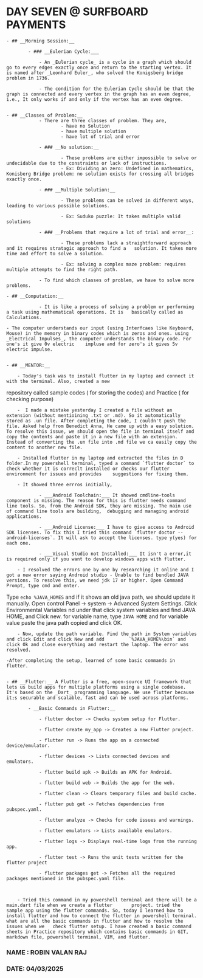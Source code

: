 # DAY SEVEN @ SURFBOARD PAYMENTS

    - ## __Morning Session:__

            - ### __Eulerian Cycle:___

                - An _Eulerian cycle_ is a cycle in a graph which should go to every edges exactly once and return to the starting vertex. It is named after _Leonhard Euler_, who solved the Konigsberg bridge problem in 1736.

                - The condition for the Eulerian Cycle should be that the graph is connected and every vertex in the graph has an even degree, i.e., It only works if and only if the vertex has an even degree.


    - ## __Classes of Problem:__
                - There are three classes of problem. They are,
                        - have no Solution
                        - have multiple solution
                        - have lot of trial and error

                - ### __No solution:__
                        
                        - These problems are either impossible to solve or undecidable due to the constraints or lack of instructions.
                        - Ex: Dividing an zero: Undefined in mathematics, Konisberg Bridge problem: no solution exists for crossing all bridges exactly once.

                - ### __Multiple Solution:__

                        - These problems can be solved in different ways, leading to various possible solutions.

                        - Ex: Suduko puzzle: It takes multiple valid solutions

                - ### __Problems that require a lot of trial and error__:

                        - These problems lack a straightforward approach and it requires stratagic approach to find a   solution. It takes more time and effort to solve a solution.

                        - Ex: solving a complex maze problem: requires multiple attempts to find the right path.

                - To find which classes of problem, we have to solve more problems.

    - ## __Computation:__

                - It is like a process of solving a problem or performing a task using mathematical operations. It is   basically called as Calculations.

    - The computer understands our input (using Interfcaes like Keyboard, Mouse) in the memory in binary codes which is zeros and ones. using _Electrical Impulses_, the computer understands the binary code. For one's it give 0v electric    impluse and for zero's it gives 5v electric impulse.


    - ## __MENTOR:__

        - Today's task was to install flutter in my laptop and connect it with the terminal. Also, created a new
repository called sample codes ( for storing the codes) and Practice ( for checking purpose) 

        -  I made a mistake yesterday I created a file without an extension (without mentioining .txt or .md). So it automatically stored as .un file. After completing the code, I couldn't push the file. Asked help from Benedict Anna, He came up with a easy solution. To resolve this issue, we should open the file in terminal itself and copy the contents and paste it in a new file with an extension. Instead of converting the .un file into .md file we ca easily copy the content to another new file.

        - Installed flutter in my laptop and extracted the files in D folder.In my powershell terminal, typed a command `flutter doctor` to check whether it is correclt installed or checks our flutter environment for issues and provides    suggestions for fixing them.

        - It showed three errros initially, 

                - ___Android Toolchain:___ It showed cmdline-tools component is missing. The reason for this is flutter needs command line tools. So, from the Android SDK, they are missing. The main use of command line tools are building,  debugging and managing android applications. 

                - ___Android License:___ I have to give access to Android SDK licenses. To fix this I tried this command `flutter doctor --android-licenses`. It will ask to accept the licenses. type y(yes) for each one.

                - ___Visual Studio not Installed:___ It isn't a error,it is required only if you want to develop windows apps with flutter.

        - I resolved the errors one by one by researching it online and I got a new error saying Android studio - Unable to find bundled JAVA versions. To resolve this, we need jdk 17 or higher. Open Command Prompt, type cmd and enter. 
Type `echo %JAVA_HOMES` and if it shows an old java path, we should update it manually. Open control Panel -> system -> Advanced System Settings. Click Environmental Variables nd under that click system variables and find JAVA HOME, and     Click new. for variable name, type `JAVA HOME` and for variable value paste the java path copied and click OK.

        - Now, update the path variable. Find the path in System variables and click Edit and click New and add         `%JAVA_HOME%\bin` and click Ok and close everything and restart the laptop. The error was resolved. 

    -After completing the setup, learned of some basic commands in flutter.


    - ## __Flutter:__ A Flutter is a free, open-source UI framework that lets us build apps for multiple platforms using a single codebase. It's based on the _Dart_ programming language. We use flutter because it;s securable and scalable, fast and can be used across platforms. 

            - __Basic Commands in Flutter:__

                - flutter doctor -> Checks system setup for Flutter.

                - flutter create my_app -> Creates a new Flutter project.

                - flutter run -> Runs the app on a connected device/emulator.

                - flutter devices -> Lists connected devices and emulators.

                - flutter build apk -> Builds an APK for Android.

                - flutter build web -> Builds the app for the web.

                - flutter clean -> Clears temporary files and build cache.

                - flutter pub get -> Fetches dependencies from pubspec.yaml.

                - flutter analyze -> Checks for code issues and warnings.

                - flutter emulators -> Lists available emulators.

                - flutter logs -> Displays real-time logs from the running app.

                - flutter test -> Runs the unit tests written for the flutter project
    
                - flutter packages get -> Fetches all the required packages mentioned in the pubspec.yaml file.

        

        - Tried this command in my powershell terminal and there will be a main.dart file when we create a flutter       project. tried the sample app using the flutter commands. So, today I learned how to install flutter and how to connect the flutter in powershell terminal. what are all the basic commands in flutter and how to resolve the issues when we   check flutter setup. I have created a basic command sheets in Practice repository which contains basic commands in GIT, markdown file, powershell terminal, VIM, and flutter.

### NAME : ROBIN VALAN RAJ 
### DATE: 04/03/2025

 
